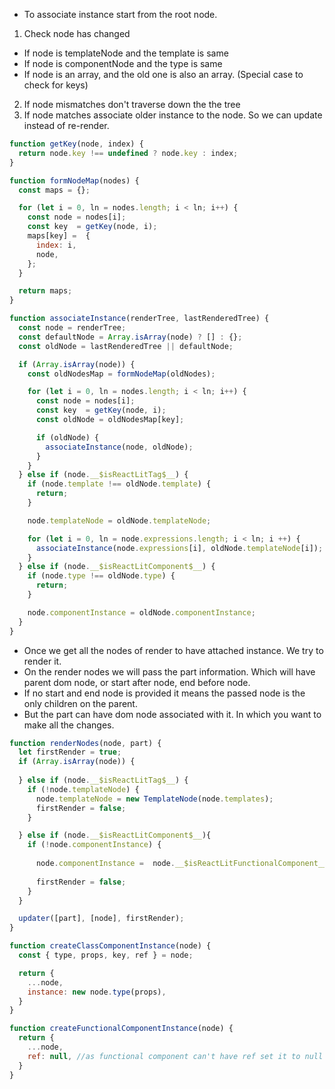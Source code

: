 - To associate instance start from the root node. 

1. Check node has changed
  - If node is templateNode and the template is same
  - If node is componentNode and the type is same
  - If node is an array, and the old one is also an array. (Special case to check for keys)
2. If node mismatches don't traverse down the the tree
3. If node matches associate older instance to the node. So we can update instead of re-render.


```js
function getKey(node, index) {
  return node.key !== undefined ? node.key : index;
}

function formNodeMap(nodes) {
  const maps = {};

  for (let i = 0, ln = nodes.length; i < ln; i++) {
    const node = nodes[i];
    const key  = getKey(node, i);
    maps[key] =  {
      index: i,
      node,
    };
  }

  return maps;
}

function associateInstance(renderTree, lastRenderedTree) {
  const node = renderTree;
  const defaultNode = Array.isArray(node) ? [] : {};
  const oldNode = lastRenderedTree || defaultNode;

  if (Array.isArray(node)) {
    const oldNodesMap = formNodeMap(oldNodes);

    for (let i = 0, ln = nodes.length; i < ln; i++) {
      const node = nodes[i];
      const key  = getKey(node, i);
      const oldNode = oldNodesMap[key];

      if (oldNode) {
        associateInstance(node, oldNode);
      }
    }
  } else if (node.__$isReactLitTag$__) {
    if (node.template !== oldNode.template) {
      return;
    }

    node.templateNode = oldNode.templateNode;

    for (let i = 0, ln = node.expressions.length; i < ln; i ++) {
      associateInstance(node.expressions[i], oldNode.templateNode[i]);
    }
  } else if (node.__$isReactLitComponent$__) {
    if (node.type !== oldNode.type) {
      return;
    }

    node.componentInstance = oldNode.componentInstance;
  }
}
```

- Once we get all the nodes of render to have attached instance. We try to render it.
- On the render nodes we will pass the part information. Which will have parent dom node, or start after node, end before node. 
- If no start and end node is provided it means the passed node is the only children on the parent.
- But the part can have dom node associated with it. In which you want to make all the changes.

```js
function renderNodes(node, part) {
  let firstRender = true;
  if (Array.isArray(node)) {
    
  } else if (node.__$isReactLitTag$__) {
    if (!node.templateNode) {
      node.templateNode = new TemplateNode(node.templates);
      firstRender = false;
    }

  } else if (node.__$isReactLitComponent$__){
    if (!node.componentInstance) {
      
      node.componentInstance =  node.__$isReactLitFunctionalComponent__ ? createFunctionalComponentInstance(node) : createClassComponentInstance(node);
      
      firstRender = false;
    }
  }

  updater([part], [node], firstRender);
}

function createClassComponentInstance(node) {
  const { type, props, key, ref } = node;

  return {
    ...node,
    instance: new node.type(props), 
  }
}

function createFunctionalComponentInstance(node) {
  return {
    ...node,
    ref: null, //as functional component can't have ref set it to null
  }
}
```
